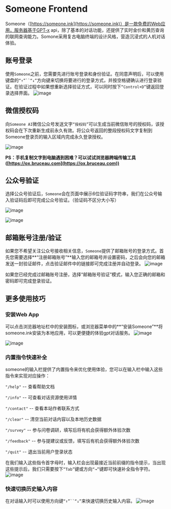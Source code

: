 # Someone Frontend

Someone（[https://someone.ink](https://someone.ink)）是一款免费的Web应用，服务器基于GPT-x api，除了基本的对话功能，还提供了实时金价和黄历查询的联网查询能力。Somone采用复古电脑终端的设计风格，营造沉浸式的人机对话体验。

## 账号登录

使用`Someone`之前，您需要先进行账号登录和身份验证。在同意声明后，可以使用键盘的`“↑”``“↓”`方向键来切换将要进行的登录方式，并按空格键确认进行登录验证。在验证过程中如果想重新选择验证方式，可以同时按下`“Control+D”`键返回登录选择界面。
![image](https://github.com/ArthurYung/someone-frontend/assets/29910365/403b11fd-d1c1-440d-95de-916c97118b25)



## 微信授权码

向`Someone AI`微信公众号发送文字`“授权码”`可以生成当前微信账号的授权码，该授权码会在下次重新生成前永久有效。将公众号返回的整段授权码文字复制到Someone登录页的输入区域内完成永久登录授权。

![image](https://github.com/ArthurYung/someone-frontend/assets/29910365/6111ec47-5a1f-4e5e-ac8f-48f3adc2ce9e)


**PS：手机复制文字到电脑遇到困难？可以试试浏览器跨端传输工具([https://ox.bruceau.com](https://ox.bruceau.com))**

## 公众号验证

选择公众号验证后，`Someone`会在页面中展示6位验证码字符串，我们在公众号输入验证码后即可完成公众号验证。（验证码不区分大小写）

![image](https://github.com/ArthurYung/someone-frontend/assets/29910365/cd50a191-34a4-4eec-a5ac-3cf7303d3be3)

![image](https://github.com/ArthurYung/someone-frontend/assets/29910365/be0c949b-364b-4d92-be24-d12a547d578e)



## 邮箱账号注册/验证

如果您不希望关注公众号接收相关信息，`Someone`提供了邮箱账号的登录方式。首先您需要选择**“注册邮箱账号”**输入您的邮箱号并设置密码，之后会向您的邮箱发送一封验证邮件，点击验证邮件中的链接即可完成注册并自动登录。
![image](https://github.com/ArthurYung/someone-frontend/assets/29910365/de5fd226-1f87-4852-be74-563bc0f1a846)



如果您已经完成过邮箱账号注册，选择“邮箱账号验证”模式，输入您正确的邮箱和密码即可完成登录验证。

## 更多使用技巧

### 安装Web App

可以点击浏览器地址栏中的安装图标，或浏览器菜单中的**“安装Someone”**将someone.ink安装为本地应用，可以更便捷的体验gpt对话服务。
![image](https://github.com/ArthurYung/someone-frontend/assets/29910365/f8f441bf-6d23-462a-84bc-9a26a33df259)

![image](https://github.com/ArthurYung/someone-frontend/assets/29910365/867904c4-e6bc-4dd6-8285-e3867ed629c7)




### 内置指令快速补全

someone的输入栏提供了内置指令来优化使用体验，您可以在输入栏中输入这些指令来实现对应操作：

`"/help"` -- 查看帮助文档

`"/info"` -- 可查看对话资源使用详情

`"/contact"` -- 查看本站作者联系方式

`"/clear"` -- 清空当前对话内容以及本地历史数据

`"/survey"` -- 参与问卷调研，填写后将有机会获得额外体验次数

`"/feedback"` -- 参与提建议或反馈，填写后有机会获得额外体验次数

`"/quit"` -- 退出当前用户登录状态


在我们输入这些指令首字母时，输入栏会出现最接近当前前缀的指令提示，当出现这些提示后，我们只需要按下`“Tab”`键或方向`“→”`键即可快速补全指令字符。
![image](https://github.com/ArthurYung/someone-frontend/assets/29910365/3779b18d-9b7d-40fa-87a9-71a43a600812)


### 快速切换历史输入内容

在对话输入时可以使用方向键`“↑”``“↓”`来快速切换历史输入内容。
![image](https://github.com/ArthurYung/someone-frontend/assets/29910365/1790fc35-0a2c-41c1-b182-675820b5b921)

